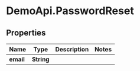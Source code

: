 # DemoApi.PasswordReset

## Properties
Name | Type | Description | Notes
------------ | ------------- | ------------- | -------------
**email** | **String** |  | 


